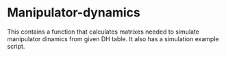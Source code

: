 # Manipulator-dynamics
This contains a function that calculates matrixes needed to simulate manipulator dinamics from given DH table. It also has a simulation example script.
